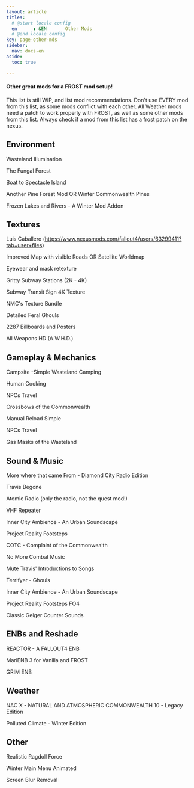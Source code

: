 ```yaml
---
layout: article
titles:
  # @start locale config
  en      : &EN       Other Mods
  # @end locale config
key: page-other-mds
sidebar:
  nav: docs-en
aside:
  toc: true

---
```




#### Other great mods for a FROST mod setup!
This list is still WIP, and list mod recommendations. Don't use EVERY mod from this list, as some mods conflict with each other.
All Weather mods need a patch to work properly with FROST, as well as some other mods from this list.
Always check if a mod from this list has a frost patch on the nexus.

## Environment

Wasteland Illumination

The Fungal Forest

Boat to Spectacle Island

Another Pine Forest Mod OR Winter Commonwealth Pines

Frozen Lakes and Rivers - A Winter Mod Addon


## Textures
Luis Caballero (https://www.nexusmods.com/fallout4/users/63299411?tab=user+files)

Improved Map with visible Roads OR Satellite Worldmap

Eyewear and mask retexture

Gritty Subway Stations (2K - 4K)

Subway Transit Sign 4K Texture

NMC's Texture Bundle

Detailed Feral Ghouls

2287 Billboards and Posters

All Weapons HD (A.W.H.D.)


## Gameplay & Mechanics
Campsite -Simple Wasteland Camping

Human Cooking

NPCs Travel 

Crossbows of the Commonwealth

Manual Reload Simple

NPCs Travel

Gas Masks of the Wasteland

## Sound & Music
More where that came From - Diamond City Radio Edition

Travis Begone

Atomic Radio (only the radio, not the quest mod!)

VHF Repeater

Inner City Ambience - An Urban Soundscape

Project Reality Footsteps

COTC - Complaint of the Commonwealth

No More Combat Music

Mute Travis' Introductions to Songs

Terrifyer - Ghouls

Inner City Ambience - An Urban Soundscape

Project Reality Footsteps FO4

Classic Geiger Counter Sounds

## ENBs and Reshade
REACTOR - A FALLOUT4 ENB

MariENB 3 for Vanilla and FROST

GRIM ENB


## Weather
NAC X - NATURAL AND ATMOSPHERIC COMMONWEALTH 10 - Legacy Edition

Polluted Climate - Winter Edition



## Other

Realistic Ragdoll Force

Winter Main Menu Animated

Screen Blur Removal